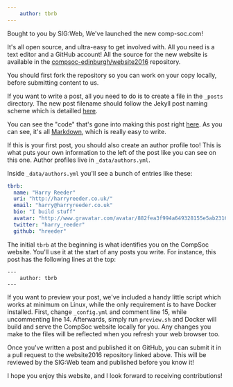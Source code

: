 ```yaml
---
    author: tbrb
---
```

Bought to you by SIG:Web, We've launched the new comp-soc.com!

It's all open source, and ultra-easy to get involved with. All you need is a text editor and a GitHub account! All the source for the new website is available in the [compsoc-edinburgh/website2016](https://github.com/compsoc-edinburgh/website-2016) repository.

You should first fork the repository so you can work on your copy locally, before submitting content to us.

If you want to write a post, all you need to do is to create a file in the `_posts` directory. The new post filename should follow the Jekyll post naming scheme which is detailled [here](https://jekyllrb.com/docs/posts/).

You can see the "code" that's gone into making this post right [here](https://github.com/compsoc-edinburgh/website2016/blob/master/_posts/2016-10-21-New-Website.md). As you can see, it's all [Markdown](https://github.com/adam-p/markdown-here/wiki/Markdown-Cheatsheet), which is really easy to write.

If this is your first post, you should also create an author profile too! This is what puts your own information to the left of the post like you can see on this one. Author profiles live in `_data/authors.yml`.

Inside `_data/authors.yml` you'll see a bunch of entries like these:

```yaml
tbrb:
  name: "Harry Reeder"
  uri: "http://harryreeder.co.uk/"
  email: "harry@harryreeder.co.uk"
  bio: "I build stuff"
  avatar: "http://www.gravatar.com/avatar/882fea3f994a649328155e5ab2316b7f?s=200"
  twitter: "harry_reeder"
  github: "hreeder"
```

The initial `tbrb` at the beginning is what identifies you on the CompSoc website. You'll use it at the start of any posts you write. For instance, this post has the following lines at the top:

```
---
    author: tbrb
---
```

If you want to preview your post, we've included a handy little script which works at minimum on Linux, while the only requirement is to have Docker installed. First, change `_config.yml` and comment line 15, while uncommenting line 14. Afterwards, simply run `preview.sh` and Docker will build and serve the CompSoc website locally for you. Any changes you make to the files will be reflected when you refresh your web browser too.

Once you've written a post and published it on GitHub, you can submit it in a pull request to the website2016 repository linked above. This will be reviewed by the SIG:Web team and published before you know it!

I hope you enjoy this website, and I look forward to receiving contributions!